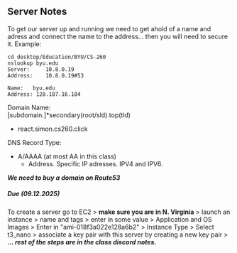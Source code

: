 ## Server Notes
To get our server up and running we need to get ahold of a name and adress and connect the name to the address... then you will need to secure it. 
Example:
```
cd desktop/Education/BYU/CS-260
nslookup byu.edu
Server:		10.8.0.19
Address:	10.8.0.19#53

Name:	byu.edu
Address: 128.187.16.184
```

Domain Name:  
[subdomain.]*secondary(root/sld).top(tld)
- react.simon.cs260.click

DNS Record Type:
- A/AAAA (at most AA in this class)
  - Address. Specific IP adresses. IPV4 and IPV6. 

***We need to buy a domain on Route53***  
##### Due (09.12.2025) 

To create a server go to EC2 > **make sure you are in N. Virginia** > launch an instance > name and tags > enter in some value > Application and OS Images > Enter in "ami-018f3a022e128a6b2" > Instance Type > Select t3_nano > associate a key pair with this server by creating a new key pair > ***... rest of the steps are in the class discord notes.***  
